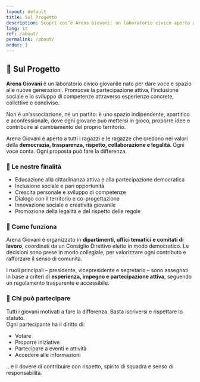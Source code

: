 ```yaml
---
layout: default
title: Sul Progetto
description: Scopri cos’è Arena Giovani: un laboratorio civico aperto a tutte e tutti, nato per promuovere la partecipazione attiva, l’inclusione e il protagonismo delle nuove generazioni. Valori, obiettivi e struttura del progetto in una sola pagina.
lang: it
ref: /about/
permalink: /about/
order: 1
---
```

## 🌱 Sul Progetto

**Arena Giovani** è un laboratorio civico giovanile nato per dare voce e spazio alle nuove generazioni. Promuove la partecipazione attiva, l’inclusione sociale e lo sviluppo di competenze attraverso esperienze concrete, collettive e condivise.

Non è un’associazione, né un partito: è uno spazio indipendente, apartitico e aconfessionale, dove ogni giovane può mettersi in gioco, proporre idee e contribuire al cambiamento del proprio territorio.

Arena Giovani è aperto a tutti i ragazzi e le ragazze che credono nei valori della **democrazia, trasparenza, rispetto, collaborazione e legalità**. Ogni voce conta. Ogni proposta può fare la differenza.

### 🎯 Le nostre finalità

- Educazione alla cittadinanza attiva e alla partecipazione democratica  
- Inclusione sociale e pari opportunità  
- Crescita personale e sviluppo di competenze  
- Dialogo con il territorio e co-progettazione  
- Innovazione sociale e creatività giovanile  
- Promozione della legalità e del rispetto delle regole  

### 🧭 Come funziona

Arena Giovani è organizzato in **dipartimenti, uffici tematici e comitati di lavoro**, coordinati da un Consiglio Direttivo eletto in modo democratico. Le decisioni sono prese in modo collegiale, per valorizzare ogni contributo e rafforzare il senso di comunità.

I ruoli principali – presidente, vicepresidente e segretario – sono assegnati in base a criteri di **esperienza, impegno e partecipazione attiva**, seguendo un regolamento trasparente e accessibile.

### 🙌 Chi può partecipare

Tutti i giovani motivati a fare la differenza. Basta iscriversi e rispettare lo statuto.  
Ogni partecipante ha il diritto di:
- Votare
- Proporre iniziative
- Partecipare a eventi e attività
- Accedere alle informazioni

...e il dovere di contribuire con rispetto, spirito di squadra e senso di responsabilità.
